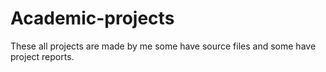 # Academic-projects
These all projects are made by me some have source files and some have project reports.
